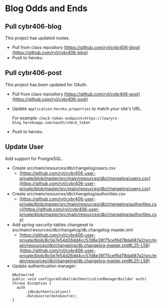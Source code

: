 # Blog Odds and Ends

## Pull cybr406-blog

This project has updated routes.

* Pull from class repository [https://github.com/ryl/cybr406-blog](https://github.com/ryl/cybr406-blog)
* Push to heroku

## Pull cybr406-post

This project has been updated for OAuth.

* Pull from class repository [https://github.com/ryl/cybr406-post](https://github.com/ryl/cybr406-post)
* Update `application-heroku.properties` to match your site's URL.

  For example: `check-token-endpoint=https://lowryrs-blog.herokuapp.com/oauth/check_token`
* Push to heroku

## Update User

Add support for PostgreSQL.

* Create src/main/resources/db/changelog/users.csv
  * [https://github.com/ryl/cybr406-user-private/blob/master/src/main/resources/db/changelog/users.csv](https://github.com/ryl/cybr406-user-private/blob/master/src/main/resources/db/changelog/users.csv)
* Create src/main/resources/db/changelog/authorities.csv
  * [https://github.com/ryl/cybr406-user-private/blob/master/src/main/resources/db/changelog/authorities.csv](https://github.com/ryl/cybr406-user-private/blob/master/src/main/resources/db/changelog/authorities.csv)
* Add spring-security-tables changeset to src/main/resources/db/changelog/db.changelog-master.xml
  * [https://github.com/ryl/cybr406-user-private/blob/8c0e7e54d26dd4cc57d8e36f75cef6d78da687a2/src/main/resources/db/changelog/db.changelog-master.xml#L25-L58](https://github.com/ryl/cybr406-user-private/blob/8c0e7e54d26dd4cc57d8e36f75cef6d78da687a2/src/main/resources/db/changelog/db.changelog-master.xml#L25-L58)
* Update authentication manager:
  ```
  @Autowired
  public void configureGlobal(AuthenticationManagerBuilder auth) throws Exception {
    auth
        .jdbcAuthentication()
        .dataSource(dataSource);
  }
  ```
